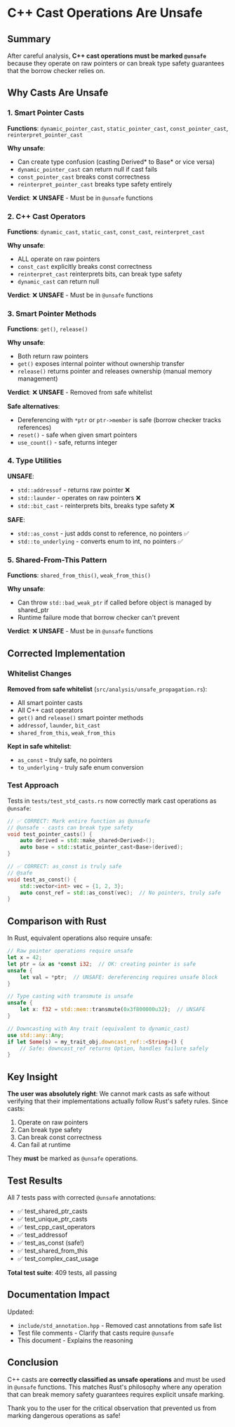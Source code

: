 # C++ Cast Operations Are Unsafe

## Summary

After careful analysis, **C++ cast operations must be marked `@unsafe`** because they operate on raw pointers or can break type safety guarantees that the borrow checker relies on.

## Why Casts Are Unsafe

### 1. Smart Pointer Casts
**Functions**: `dynamic_pointer_cast`, `static_pointer_cast`, `const_pointer_cast`, `reinterpret_pointer_cast`

**Why unsafe**:
- Can create type confusion (casting Derived* to Base* or vice versa)
- `dynamic_pointer_cast` can return null if cast fails
- `const_pointer_cast` breaks const correctness
- `reinterpret_pointer_cast` breaks type safety entirely

**Verdict**: ❌ **UNSAFE** - Must be in `@unsafe` functions

### 2. C++ Cast Operators
**Functions**: `dynamic_cast`, `static_cast`, `const_cast`, `reinterpret_cast`

**Why unsafe**:
- ALL operate on raw pointers
- `const_cast` explicitly breaks const correctness
- `reinterpret_cast` reinterprets bits, can break type safety
- `dynamic_cast` can return null

**Verdict**: ❌ **UNSAFE** - Must be in `@unsafe` functions

### 3. Smart Pointer Methods
**Functions**: `get()`, `release()`

**Why unsafe**:
- Both return raw pointers
- `get()` exposes internal pointer without ownership transfer
- `release()` returns pointer and releases ownership (manual memory management)

**Verdict**: ❌ **UNSAFE** - Removed from safe whitelist

**Safe alternatives**:
- Dereferencing with `*ptr` or `ptr->member` is safe (borrow checker tracks references)
- `reset()` - safe when given smart pointers
- `use_count()` - safe, returns integer

### 4. Type Utilities

**UNSAFE**:
- `std::addressof` - returns raw pointer ❌
- `std::launder` - operates on raw pointers ❌
- `std::bit_cast` - reinterprets bits, breaks type safety ❌

**SAFE**:
- `std::as_const` - just adds const to reference, no pointers ✅
- `std::to_underlying` - converts enum to int, no pointers ✅

### 5. Shared-From-This Pattern
**Functions**: `shared_from_this()`, `weak_from_this()`

**Why unsafe**:
- Can throw `std::bad_weak_ptr` if called before object is managed by shared_ptr
- Runtime failure mode that borrow checker can't prevent

**Verdict**: ❌ **UNSAFE** - Must be in `@unsafe` functions

## Corrected Implementation

### Whitelist Changes

**Removed from safe whitelist** (`src/analysis/unsafe_propagation.rs`):
- All smart pointer casts
- All C++ cast operators
- `get()` and `release()` smart pointer methods
- `addressof`, `launder`, `bit_cast`
- `shared_from_this`, `weak_from_this`

**Kept in safe whitelist**:
- `as_const` - truly safe, no pointers
- `to_underlying` - truly safe enum conversion

### Test Approach

Tests in `tests/test_std_casts.rs` now correctly mark cast operations as `@unsafe`:

```cpp
// ✅ CORRECT: Mark entire function as @unsafe
// @unsafe - casts can break type safety
void test_pointer_casts() {
    auto derived = std::make_shared<Derived>();
    auto base = std::static_pointer_cast<Base>(derived);
}

// ✅ CORRECT: as_const is truly safe
// @safe
void test_as_const() {
    std::vector<int> vec = {1, 2, 3};
    auto const_ref = std::as_const(vec);  // No pointers, truly safe
}
```

## Comparison with Rust

In Rust, equivalent operations also require unsafe:

```rust
// Raw pointer operations require unsafe
let x = 42;
let ptr = &x as *const i32;  // OK: creating pointer is safe
unsafe {
    let val = *ptr;  // UNSAFE: dereferencing requires unsafe block
}

// Type casting with transmute is unsafe
unsafe {
    let x: f32 = std::mem::transmute(0x3f800000u32);  // UNSAFE
}

// Downcasting with Any trait (equivalent to dynamic_cast)
use std::any::Any;
if let Some(s) = my_trait_obj.downcast_ref::<String>() {
    // Safe: downcast_ref returns Option, handles failure safely
}
```

## Key Insight

**The user was absolutely right**: We cannot mark casts as safe without verifying that their implementations actually follow Rust's safety rules. Since casts:
1. Operate on raw pointers
2. Can break type safety
3. Can break const correctness
4. Can fail at runtime

They **must** be marked as `@unsafe` operations.

## Test Results

All 7 tests pass with corrected `@unsafe` annotations:
- ✅ test_shared_ptr_casts
- ✅ test_unique_ptr_casts
- ✅ test_cpp_cast_operators
- ✅ test_addressof
- ✅ test_as_const (safe!)
- ✅ test_shared_from_this
- ✅ test_complex_cast_usage

**Total test suite**: 409 tests, all passing

## Documentation Impact

Updated:
- `include/std_annotation.hpp` - Removed cast annotations from safe list
- Test file comments - Clarify that casts require `@unsafe`
- This document - Explains the reasoning

## Conclusion

C++ casts are **correctly classified as unsafe operations** and must be used in `@unsafe` functions. This matches Rust's philosophy where any operation that can break memory safety guarantees requires explicit unsafe marking.

Thank you to the user for the critical observation that prevented us from marking dangerous operations as safe!
